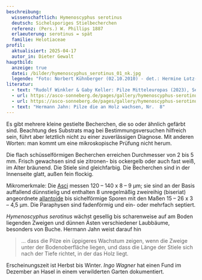 ```yaml
---
beschreibung:
  wissenschaftlich: Hymenoscyphus serotinus
  deutsch: Sichelsporiges Stielbecherchen
  referenz: (Pers.) W. Phillips 1887
  erlaeuterung: serotinus = spät
  familie: Helotiaceae
profil:
  aktualisiert: 2025-04-17
  autor_in: Dieter Gewalt
hauptbild:
  anzeige: true
  datei: /bilder/hymenoscyphus_serotinus_01_nk.jpg
  legende: "Foto: Norbert Kühnberger (02.10.2010) - det.: Hermine Lotz-Winter"
literatur:
  - text: "Rudolf Winkler & Gaby Keller: Pilze Mitteleuropas (2023), Seite 857"
  - url: https://asco-sonneberg.de/pages/gallery/hymenoscyphus-serotinus-081207-01xs-col19971.php
  - url: https://asco-sonneberg.de/pages/gallery/hymenoscyphus-serotinus-191117-ws-iw061-01xssrj-ws40780.php
  - text: "Hermann Jahn: Pilze die an Holz wachsen, Nr.  8"
---
```

Es gibt mehrere kleine gestielte Becherchen, die so oder ähnlich gefärbt sind. Beachtung des Substrats mag bei Bestimmungsversuchen hilfreich sein, führt aber letztlich nicht zu einer zuverlässigen Diagnose. Mit anderen Worten: man kommt um eine mikroskopische Prüfung nicht herum.

Die flach schüsselförmigen Becherchen erreichen Durchmesser von 2 bis 5 mm. Frisch gewachsen sind sie zitronen- bis ockergelb oder auch fast weiß, im Alter bräunend. Die Stiele sind gleichfarbig. Die Becherchen sind in der Innenseite glatt, außen fein flockig.

Mikromerkmale: Die [Asci](Asci "Glossar") messen 120 – 140 x 8 – 9 µm; sie sind an der Basis auffallend dünnstielig und enthalten 8 unregelmäßig zweireihig (biseriat) angeordnete [allantoide](allantoid "Glossar") bis sichelförmige Sporen mit den Maßen 15 – 26 x 3 – 4,5 µm. Die Paraphysen sind fadenförmig und ein- oder mehrfach septiert.

*Hymenoscyphus serotinus* wächst gesellig bis scharenweise auf am Boden liegenden Zweigen und dünnen Ästen verschiedener Laubbäume, besonders von Buche. Hermann Jahn weist darauf hin

> ... dass die Pilze ein üppigeres Wachstum zeigen, wenn die Zweige unter der Bodenoberfläche liegen, und dass die Länge der Stiele sich nach der Tiefe richtet, in der das Holz liegt.

Erscheinungszeit ist Herbst bis Winter. *Ingo Wagner* hat einen Fund im Dezember an Hasel in einem verwilderten Garten dokumentiert.